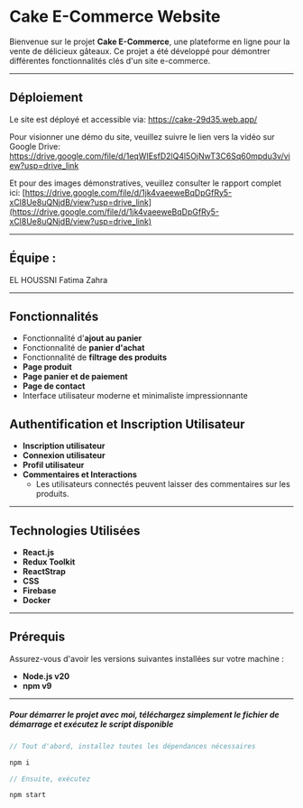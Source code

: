 # Cake E-Commerce Website

Bienvenue sur le projet **Cake E-Commerce**, une plateforme en ligne pour la vente de délicieux gâteaux. Ce projet a été développé pour démontrer différentes fonctionnalités clés d'un site e-commerce.
  
---

## Déploiement
Le site est déployé et accessible via: https://cake-29d35.web.app/

Pour visionner une démo du site, veuillez suivre le lien vers la vidéo sur Google Drive: https://drive.google.com/file/d/1eqWIEsfD2lQ4l5OjNwT3C6Sq60mpdu3v/view?usp=drive_link

Et pour des images démonstratives, veuillez consulter le rapport complet ici: [https://drive.google.com/file/d/1jk4vaeeweBqDpGfRy5-xCl8Ue8uQNjdB/view?usp=drive_link](https://drive.google.com/file/d/1jk4vaeeweBqDpGfRy5-xCl8Ue8uQNjdB/view?usp=drive_link)
  
---

## Équipe :
EL HOUSSNI Fatima Zahra
  
---

## Fonctionnalités
- Fonctionnalité d'**ajout au panier**
- Fonctionnalité de **panier d'achat**
- Fonctionnalité de **filtrage des produits**
- **Page produit**
- **Page panier et de paiement**
- **Page de contact**
- Interface utilisateur moderne et minimaliste impressionnante

## Authentification et Inscription Utilisateur
- **Inscription utilisateur**
- **Connexion utilisateur**
- **Profil utilisateur**
- **Commentaires et Interactions**
  - Les utilisateurs connectés peuvent laisser des commentaires sur les produits.
  
---

## Technologies Utilisées
- **React.js**
- **Redux Toolkit**
- **ReactStrap**
- **CSS**
- **Firebase**
- **Docker**
  
---

## Prérequis
Assurez-vous d'avoir les versions suivantes installées sur votre machine :
- **Node.js v20**
- **npm v9**
  
---

##### Pour démarrer le projet avec moi, téléchargez simplement le fichier de démarrage et exécutez le script disponible

```javascript
// Tout d'abord, installez toutes les dépendances nécessaires

npm i

// Ensuite, exécutez

npm start

